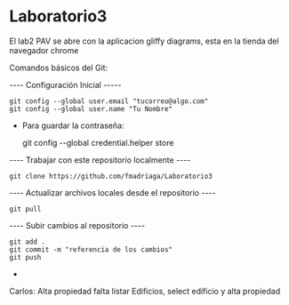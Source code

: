 # Laboratorio3

El lab2 PAV se abre con la aplicacion gliffy diagrams, esta en la tienda del navegador chrome

Comandos básicos del Git:

---- Configuración Inicial -----

	git config --global user.email "tucorreo@algo.com"
	git config --global user.name "Tu Nombre"

- Para guardar la contraseña:

	git config --global credential.helper store

---- Trabajar con este repositorio localmente ----

	git clone https://github.com/fmadriaga/Laboratorio3

---- Actualizar archivos locales desde el repositorio ----

	git pull

---- Subir cambios al repositorio ----

	git add .
	git commit -m "referencia de los cambios"
	git push

-
Carlos: Alta propiedad falta listar Edificios, select edificio y alta propiedad
